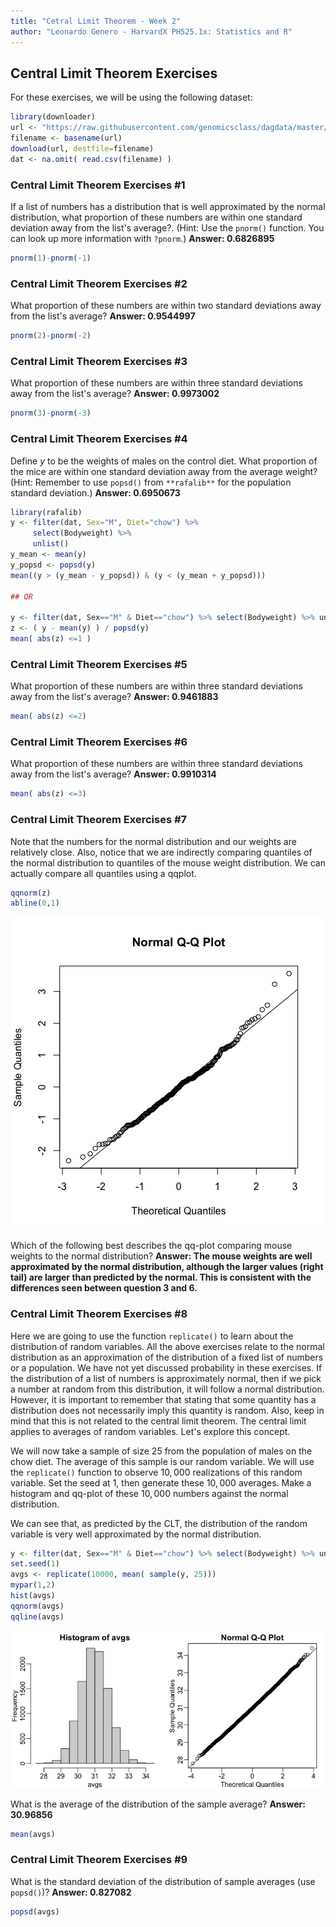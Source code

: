 ```yaml
---
title: "Cetral Limit Theorem - Week 2"
author: "Leonardo Genero - HarvardX PH525.1x: Statistics and R"
---
```


## Central Limit Theorem Exercises

For these exercises, we will be using the following dataset:

```R
library(downloader) 
url <- "https://raw.githubusercontent.com/genomicsclass/dagdata/master/inst/extdata/mice_pheno.csv"
filename <- basename(url)
download(url, destfile=filename)
dat <- na.omit( read.csv(filename) )
```

### Central Limit Theorem Exercises #1

If a list of numbers has a distribution that is well approximated by the normal distribution, what proportion of these numbers are within one standard deviation away from the list's average?. (Hint: Use the `pnorm()` function. You can look up more information with `?pnorm`.) **Answer: 0.6826895**

```R
pnorm(1)-pnorm(-1)
```

### Central Limit Theorem Exercises #2

What proportion of these numbers are within two standard deviations away from the list's average? **Answer: $0.9544997$**

```R
pnorm(2)-pnorm(-2)
```

### Central Limit Theorem Exercises #3

What proportion of these numbers are within three standard deviations away from the list's average? **Answer: $0.9973002$**

```R
pnorm(3)-pnorm(-3)
```

### Central Limit Theorem Exercises #4

Define $y$ to be the weights of males on the control diet. What proportion of the mice are within one standard deviation away from the average weight? (Hint: Remember to use `popsd()` from `**rafalib**` for the population standard deviation.) **Answer: 0.6950673**

```R
library(rafalib)
y <- filter(dat, Sex="M", Diet="chow") %>%
     select(Bodyweight) %>%
     unlist()
y_mean <- mean(y)
y_popsd <- popsd(y)
mean((y > (y_mean - y_popsd)) & (y < (y_mean + y_popsd)))

## OR

y <- filter(dat, Sex=="M" & Diet=="chow") %>% select(Bodyweight) %>% unlist
z <- ( y - mean(y) ) / popsd(y)
mean( abs(z) <=1 )
```

### Central Limit Theorem Exercises #5

What proportion of these numbers are within three standard deviations away from the list's average? **Answer: $0.9461883$**

```R
mean( abs(z) <=2)
```

### Central Limit Theorem Exercises #6

What proportion of these numbers are within three standard deviations away from the list's average? **Answer: $0.9910314$**

```R
mean( abs(z) <=3)
```

### Central Limit Theorem Exercises #7
Note that the numbers for the normal distribution and our weights are relatively close. Also, notice that we are indirectly comparing quantiles of the normal distribution to quantiles of the mouse weight distribution. We can actually compare all quantiles using a qqplot.

```R
qqnorm(z)
abline(0,1)
```

![qqplot mouse weights vs norm distr](../classes/images/qqplot-mouse-weights-vs-normal-distribution.png)

Which of the following best describes the qq-plot comparing mouse weights to the normal distribution? **Answer: The mouse weights are well approximated by the normal distribution, although the larger values (right tail) are larger than predicted by the normal. This is consistent with the differences seen between question 3 and 6.**

### Central Limit Theorem Exercises #8

Here we are going to use the function `replicate()` to learn about the distribution of random variables. All the above exercises relate to the normal distribution as an approximation of the distribution of a fixed list of numbers or a population. We have not yet discussed probability in these exercises. If the distribution of a list of numbers is approximately normal, then if we pick a number at random from this distribution, it will follow a normal distribution. However, it is important to remember that stating that some quantity has a distribution does not necessarily imply this quantity is random. Also, keep in mind that this is not related to the central limit theorem. The central limit applies to averages of random variables. Let's explore this concept.

We will now take a sample of size $25$ from the population of males on the chow diet. The average of this sample is our random variable. We will use the `replicate()` function to observe $10,000$ realizations of this random variable. Set the seed at $1$, then generate these $10,000$ averages. Make a histogram and qq-plot of these $10,000$ numbers against the normal distribution.

We can see that, as predicted by the CLT, the distribution of the random variable is very well approximated by the normal distribution.

```R
y <- filter(dat, Sex=="M" & Diet=="chow") %>% select(Bodyweight) %>% unlist
set.seed(1)
avgs <- replicate(10000, mean( sample(y, 25)))
mypar(1,2)
hist(avgs)
qqnorm(avgs)
qqline(avgs)
```

![histogram and qqplot weights averages](../classes/images/hist-and-qqplot-weights-avg.png)

What is the average of the distribution of the sample average? **Answer: $30.96856$**

```R
mean(avgs)
```

### Central Limit Theorem Exercises #9

What is the standard deviation of the distribution of sample averages (use `popsd()`)? **Answer: $0.827082$**

```R
popsd(avgs)
```

